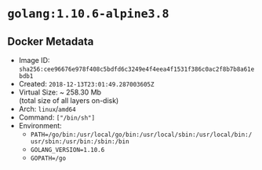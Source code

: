 # `golang:1.10.6-alpine3.8`

## Docker Metadata

- Image ID: `sha256:cee96676e978f408c5bdfd6c3249e4f4eea4f1531f386c0ac2f8b7b8a61ebdb1`
- Created: `2018-12-13T23:01:49.287003605Z`
- Virtual Size: ~ 258.30 Mb  
  (total size of all layers on-disk)
- Arch: `linux`/`amd64`
- Command: `["/bin/sh"]`
- Environment:
  - `PATH=/go/bin:/usr/local/go/bin:/usr/local/sbin:/usr/local/bin:/usr/sbin:/usr/bin:/sbin:/bin`
  - `GOLANG_VERSION=1.10.6`
  - `GOPATH=/go`
